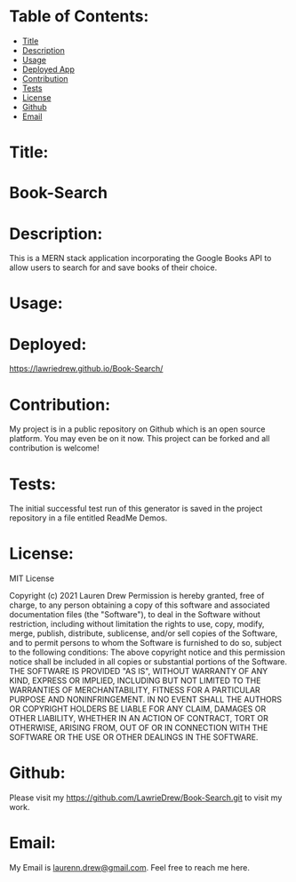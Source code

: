 
# Table of Contents:
* [Title](#Title)
* [Description](#Description)
* [Usage](#Usage)
* [Deployed App](#Deployed)
* [Contribution](#Contribution)
* [Tests](#Tests)
* [License](#License)
* [Github](#Github)
* [Email](#Email)

# Title:
# Book-Search


# Description:
This is a MERN stack application incorporating the Google Books API to allow users to search for and save books of their choice. 

# Usage:

# Deployed:
 https://lawriedrew.github.io/Book-Search/
 
# Contribution:
My project is in a public repository on Github which is an open source platform. You may even be on it now. This project can be forked and all contribution is welcome!

# Tests:
The initial successful test run of this generator is saved in the project repository in a file entitled ReadMe Demos.

# License:

MIT License

Copyright (c) 2021 Lauren Drew
Permission is hereby granted, free of charge, to any person obtaining a copy
of this software and associated documentation files (the "Software"), to deal
in the Software without restriction, including without limitation the rights
to use, copy, modify, merge, publish, distribute, sublicense, and/or sell
copies of the Software, and to permit persons to whom the Software is
furnished to do so, subject to the following conditions:
The above copyright notice and this permission notice shall be included in all
copies or substantial portions of the Software.
THE SOFTWARE IS PROVIDED "AS IS", WITHOUT WARRANTY OF ANY KIND, EXPRESS OR
IMPLIED, INCLUDING BUT NOT LIMITED TO THE WARRANTIES OF MERCHANTABILITY,
FITNESS FOR A PARTICULAR PURPOSE AND NONINFRINGEMENT. IN NO EVENT SHALL THE
AUTHORS OR COPYRIGHT HOLDERS BE LIABLE FOR ANY CLAIM, DAMAGES OR OTHER
LIABILITY, WHETHER IN AN ACTION OF CONTRACT, TORT OR OTHERWISE, ARISING FROM,
OUT OF OR IN CONNECTION WITH THE SOFTWARE OR THE USE OR OTHER DEALINGS IN THE
SOFTWARE.

# Github:
Please visit my https://github.com/LawrieDrew/Book-Search.git to visit my work.

# Email:
My Email is laurenn.drew@gmail.com. Feel free to reach me here.
